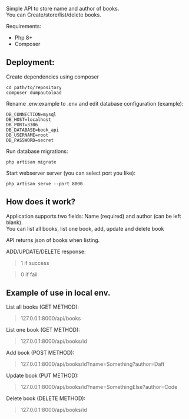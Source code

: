<p> Simple API to store name and author of books.
<br/> You can Create/store/list/delete books. 
</p>
<p>
    Requirements:
    <ul>
    <li>Php 8+ </li>
    <li>Composer</li>
    </ul>
</p>
<h2>Deployment:</h2>

Create dependencies using composer
```
cd path/to/repository
composer dumpautoload
```
Rename .env.example to .env and edit database configuration (example):
```
DB_CONNECTION=mysql
DB_HOST=localhost   
DB_PORT=3306
DB_DATABASE=book_api
DB_USERNAME=root
DB_PASSWORD=secret
```

Run database migrations:
```
php artisan migrate
```

Start webserver server (you can select port you like):
```
php artisan serve --port 8000
```
<h2>How does it work?</h2>
Application supports two fields: Name (required) and author (can be left blank).<br/>
You can list all books, list one book, add, update and delete book

API returns json of books when listing.

ADD/UPDATE/DELETE response:
> 1 if success

> 0 if fail

<h2>Example of use in local env.</h2>

List all books (GET METHOD):
> 127.0.0.1:8000/api/books

List one book (GET METHOD):
> 127.0.0.1:8000/api/books/id

Add book (POST METHOD):
> 127.0.0.1:8000/api/books/id?name=Something?author=Daft

Update book (PUT METHOD):
> 127.0.0.1:8000/api/books/id?name=SomethingElse?author=Code

Delete book (DELETE METHOD):
> 127.0.0.1:8000/api/books/id 
